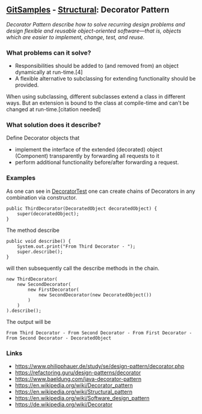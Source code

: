 ## [GitSamples](/../../tree/master) - [Structural](/../../tree/java-design-pattern/test/samples/structural): Decorator Pattern
<cite>Decorator Pattern describe how to solve recurring design problems and design flexible and reusable object-oriented software—that is, objects which are easier to implement, change, test, and reuse.</cite>

### What problems can it solve?

* Responsibilities should be added to (and removed from) an object dynamically at run-time.[4]
* A flexible alternative to subclassing for extending functionality should be provided.

When using subclassing, different subclasses extend a class in different ways. But an extension is bound to the class at compile-time and can't be changed at run-time.[citation needed]
### What solution does it describe?

Define Decorator objects that

* implement the interface of the extended (decorated) object (Component) transparently by forwarding all requests to it
* perform additional functionality before/after forwarding a request.

### Examples
As one can see in [DecoratorTest](DecoratorTest.java) one can 
create chains of Decorators in any combination via constructor. 

    public ThirdDecorator(DecoratedObject decoratedObject) {
        super(decoratedObject);
    }

The method describe 

    public void describe() {
        System.out.print("From Third Decorator - ");
        super.describe();
    }

will then subsequently call the describe methods in the chain. 

    new ThirdDecorator(
        new SecondDecorator(
            new FirstDecorator(
                new SecondDecorator(new DecoratedObject())
            )
        )
    ).describe();

The output will be 

    From Third Decorator - From Second Decorator - From First Decorator - From Second Decorator - DecoratedObject


### Links
* https://www.philipphauer.de/study/se/design-pattern/decorator.php
* https://refactoring.guru/design-patterns/decorator
* https://www.baeldung.com/java-decorator-pattern
* https://en.wikipedia.org/wiki/Decorator_pattern
* https://en.wikipedia.org/wiki/Structural_pattern
* https://en.wikipedia.org/wiki/Software_design_pattern
* https://de.wikipedia.org/wiki/Decorator
